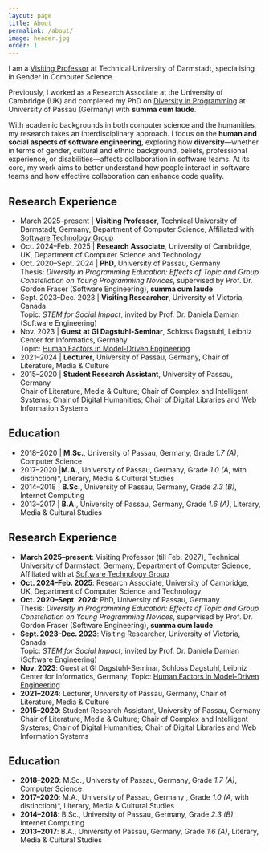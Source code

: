 ```yaml
---
layout: page
title: About
permalink: /about/
image: header.jpg
order: 1
---
```


I am a [Visiting Professor](https://www.informatik.tu-darmstadt.de/fb20/ueber_uns_details_315392.en.jsp) at Technical University of Darmstadt, specialising in Gender in Computer Science.

Previously, I worked as a Research Associate at the University of Cambridge (UK) and completed my PhD on [Diversity in Programming](https://opus4.kobv.de/opus4-uni-passau/frontdoor/index/index/year/2024/docId/1504) at University of Passau (Germany) with **summa cum laude**.

With academic backgrounds in both computer science and the humanities, my research takes an interdisciplinary approach. I focus on the **human and social aspects of software engineering**, exploring how **diversity**—whether in terms of gender, cultural and ethnic background, beliefs, professional experience, or disabilities—affects collaboration in software teams. At its core, my work aims to better understand how people interact in software teams and how effective collaboration can enhance code quality. 


## Research Experience

- March 2025–present | **Visiting Professor**, Technical University of Darmstadt, Germany, Department of Computer Science, Affiliated with [Software Technology Group](https://www.stg.tu-darmstadt.de/main_stg/staff_stg/isabella_grassl.en.jsp)  
- Oct. 2024–Feb. 2025 | **Research Associate**, University of Cambridge, UK, Department of Computer Science and Technology  
- Oct. 2020–Sept. 2024 | **PhD**, University of Passau, Germany  
  Thesis: *Diversity in Programming Education: Effects of Topic and Group Constellation on Young Programming Novices*, supervised by Prof. Dr. Gordon Fraser (Software Engineering), **summa cum laude**  
- Sept. 2023–Dec. 2023 | **Visiting Researcher**, University of Victoria, Canada  
  Topic: *STEM for Social Impact*, invited by Prof. Dr. Daniela Damian (Software Engineering)  
- Nov. 2023 | **Guest at GI Dagstuhl-Seminar**, Schloss Dagstuhl, Leibniz Center for Informatics, Germany  
  Topic: [Human Factors in Model-Driven Engineering](https://www.dagstuhl.de/23473)  
- 2021–2024 | **Lecturer**, University of Passau, Germany, Chair of Literature, Media & Culture  
- 2015–2020 | **Student Research Assistant**, University of Passau, Germany  
  Chair of Literature, Media & Culture; Chair of Complex and Intelligent Systems; Chair of Digital Humanities; Chair of Digital Libraries and Web Information Systems  

## Education
- 2018–2020 | **M.Sc.**, University of Passau, Germany, Grade *1.7 (A)*, Computer Science  
- 2017–2020 |**M.A.**, University of Passau, Germany, Grade *1.0 (A*, with distinction)*, Literary, Media & Cultural Studies  
- 2014–2018 | **B.Sc.**, University of Passau, Germany, Grade *2.3 (B)*, Internet Computing  
- 2013–2017 | **B.A.**, University of Passau, Germany, Grade *1.6 (A)*, Literary, Media & Cultural Studies  



## Research Experience
- **March 2025–present**: Visiting Professor (till Feb. 2027), Technical University of Darmstadt, Germany, Department of Computer Science, Affiliated with at [Software Technology Group](https://www.stg.tu-darmstadt.de/main_stg/staff_stg/isabella_grassl.en.jsp)
- **Oct. 2024–Feb. 2025**: Research Associate, University of Cambridge, UK, Department of Computer Science and Technology
- **Oct. 2020–Sept. 2024**: PhD, University of Passau, Germany  
  Thesis: *Diversity in Programming Education: Effects of Topic and Group Constellation on Young Programming Novices*, supervised by Prof. Dr. Gordon Fraser (Software Engineering), **summa cum laude**
- **Sept. 2023–Dec. 2023**: Visiting Researcher, University of Victoria, Canada  
  Topic: *STEM for Social Impact*, invited by Prof. Dr. Daniela Damian (Software Engineering)
- **Nov. 2023**: Guest at GI Dagstuhl-Seminar, Schloss Dagstuhl, Leibniz Center for Informatics, Germany, 
Topic: [Human Factors in Model-Driven Engineering](https://www.dagstuhl.de/23473)  
- **2021–2024**: Lecturer, University of Passau, Germany, Chair of Literature, Media & Culture
- **2015–2020**: Student Research Assistant, University of Passau, Germany  
  Chair of Literature, Media & Culture; Chair of Complex and Intelligent Systems; Chair of Digital Humanities; Chair of Digital Libraries and Web Information Systems

## Education
- **2018–2020**: M.Sc., University of Passau, Germany, Grade *1.7 (A)*, Computer Science
- **2017–2020**: M.A., University of Passau, Germany , Grade *1.0 (A*, with distinction)*, Literary, Media & Cultural Studies
- **2014–2018**: B.Sc., University of Passau, Germany, Grade *2.3 (B)*, Internet Computing
- **2013–2017**: B.A., University of Passau, Germany, Grade *1.6 (A)*, Literary, Media & Cultural Studies
